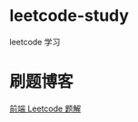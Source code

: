 # leetcode-study

leetcode 学习

# 刷题博客

[前端 Leetcode 题解](https://www.bruceyj.com/frontend-leetcode/)
